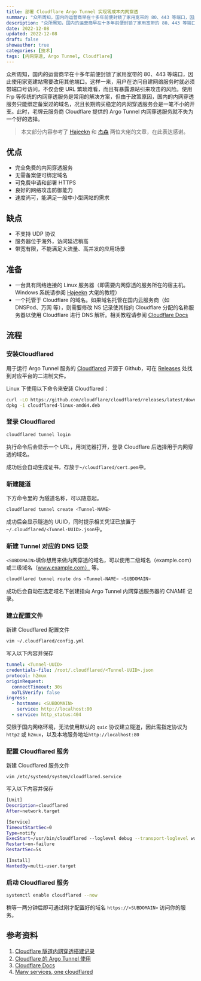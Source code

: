 ```yaml
---
title: 部署 Cloudflare Argo Tunnel 实现零成本内网穿透
summary: "众所周知，国内的运营商早在十多年前便封锁了家用宽带的 80、443 等端口，因此使用家宽建站需要改用其他端口。这样一来，用户在访问自建网络服务时就必须带端口号访问，不仅会使 URL 繁琐难看，而且有暴露源站引来攻击的风险。使用 Frp 等传统的内网穿透服务是常用的解决方案，但由于政策原因，国内的内网穿透服务只能绑定备案过的域名，况且长期购买稳定的内网穿透服务会是一笔不小的开支。此时，老牌云服务商 Cloudflare 提供的 Argo Tunnel 内网穿透服务就不失为一个好的选择。"
description: "众所周知，国内的运营商早在十多年前便封锁了家用宽带的 80、443 等端口，因此使用家宽建站需要改用其他端口。这样一来，用户在访问自建网络服务时就必须带端口号访问，不仅会使 URL 繁琐难看，而且有暴露源站引来攻击的风险。使用 Frp 等传统的内网穿透服务是常用的解决方案，但由于政策原因，国内的内网穿透服务只能绑定备案过的域名，况且长期购买稳定的内网穿透服务会是一笔不小的开支。此时，老牌云服务商 Cloudflare 提供的 Argo Tunnel 内网穿透服务就不失为一个好的选择。"
date: 2022-12-08
updated: 2022-12-08
draft: false
showauthor: true
categories: [技术]
tags: [内网穿透, Argo Tunnel, Cloudflare]
---
```

众所周知，国内的运营商早在十多年前便封锁了家用宽带的 80、443 等端口，因此使用家宽建站需要改用其他端口。这样一来，用户在访问自建网络服务时就必须带端口号访问，不仅会使 URL 繁琐难看，而且有暴露源站引来攻击的风险。使用 Frp 等传统的内网穿透服务是常用的解决方案，但由于政策原因，国内的内网穿透服务只能绑定备案过的域名，况且长期购买稳定的内网穿透服务会是一笔不小的开支。此时，老牌云服务商 Cloudflare 提供的 Argo Tunnel 内网穿透服务就不失为一个好的选择。

> 本文部分内容参考了 [Hajeekn](https://blog.slqwq.cn/2021/posts/fktz6u/index.html) 和 [杰森](https://johnrosen1.com/2022/04/19/cloudflare/) 两位大佬的文章，在此表达感谢。

## 优点

- 完全免费的内网穿透服务
- 无需备案便可绑定域名
- 可免费申请和部署 HTTPS
- 良好的网络攻击防御能力
- 速度尚可，能满足一般中小型网站的需求

## 缺点

- 不支持 UDP 协议
- 服务器位于海外，访问延迟稍高
- 带宽有限，不能满足大流量、高并发的应用场景

## 准备

- 一台具有网络连接的 Linux 服务器（即需要内网穿透的服务所在的宿主机。Windows 系统请参阅 [Hajeekn](https://blog.slqwq.cn/2021/posts/fktz6u/index.html) 大佬的教程）
- 一个托管于 Cloudflare 的域名。如果域名托管在国内云服务商（如 DNSPod、万网 等），则需要修改 NS 记录使其指向 Cloudflare 分配的名称服务器以使用 Cloudflare 进行 DNS 解析。相关教程请参阅 [Cloudflare Docs](https://developers.cloudflare.com/fundamentals/get-started/setup/)

## 流程

### 安装Cloudflared

用于运行 Argo Tunnel 服务的 [Cloudflared](https://github.com/cloudflare/cloudflared/) 开源于 Github，可在 [Releases](https://github.com/cloudflare/cloudflared/releases) 处找到对应平台的二进制文件。

Linux 下使用以下命令来安装 Cloudflared：

```bash
curl -LO https://github.com/cloudflare/cloudflared/releases/latest/download/cloudflared-linux-amd64.deb
dpkg -i cloudflared-linux-amd64.deb
```

### 登录 Cloudflared

```bash
cloudflared tunnel login
```

执行命令后会显示一个 URL，用浏览器打开，登录 Cloudflare 后选择用于内网穿透的域名。

成功后会自动生成证书，存放于`~/cloudflared/cert.pem`中。

### 新建隧道

下方命令里的 <Tunnel-NAME> 为隧道名称，可以随意起。

```bash
cloudflared tunnel create <Tunnel-NAME>
```

成功后会显示隧道的 UUID，同时提示相关凭证已放置于`~/.cloudflared/<Tunnel-UUID>.json`中。

### 新建 Tunnel 对应的 DNS 记录

`<SUBDOMAIN>`填你想用来做内网穿透的域名，可以使用二级域名（example.com）或三级域名（www.example.com） 等。

```bash
cloudflared tunnel route dns <Tunnel-NAME> <SUBDOMAIN>
```

成功后会自动在选定域名下创建指向 Argo Tunnel 内网穿透服务器的 CNAME 记录。

### 建立配置文件

新建 Cloudflared 配置文件

```bash
vim ~/.cloudflared/config.yml
```

写入以下内容并保存

```yaml
tunnel: <Tunnel-UUID>
credentials-file: /root/.cloudflared/<Tunnel-UUID>.json
protocol: h2mux
originRequest:
  connectTimeout: 30s
  noTLSVerify: false
ingress:
  - hostname: <SUBDOMAIN>
    service: http://localhost:80
  - service: http_status:404
```

受限于国内网络环境，无法使用默认的 `quic` 协议建立隧道，因此需指定协议为 `http2` 或 `h2mux`，以及本地服务地址`http://localhost:80`

### 配置 Cloudflared 服务

新建 Cloudflared 服务文件

`vim /etc/systemd/system/cloudflared.service`

写入以下内容并保存

```bash
[Unit]
Description=cloudflared
After=network.target

[Service]
TimeoutStartSec=0
Type=notify
ExecStart=/usr/bin/cloudflared --loglevel debug --transport-loglevel warn --config /root/.cloudflared/config.yml tunnel run <Tunnel-NAME>
Restart=on-failure
RestartSec=5s

[Install]
WantedBy=multi-user.target
```

### 启动 Cloudflared 服务

```bash
systemctl enable cloudflared --now
```

稍等一两分钟后即可通过刚才配置好的域名 `https://<SUBDOMAIN>` 访问你的服务。

## 参考资料

1. [Cloudflare 隧道内网穿透搭建记录](https://johnrosen1.com/2022/04/19/cloudflare/)
2. [Cloudflare 的 Argo Tunnel 使用](https://blog.slqwq.cn/2021/posts/fktz6u/index.html)
3. [Cloudflare Docs](https://developers.cloudflare.com/cloudflare-one/connections/connect-apps/)
4. [Many services, one cloudflared](https://blog.cloudflare.com/many-services-one-cloudflared/)
